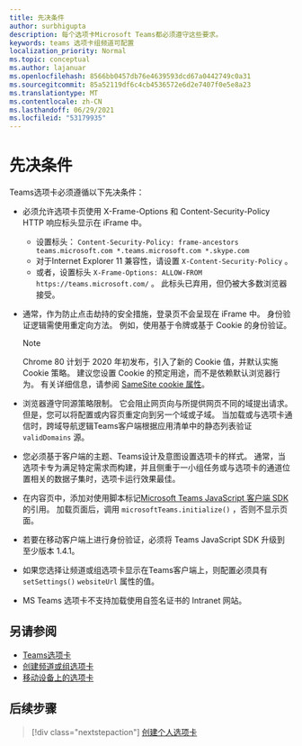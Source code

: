 ```yaml
---
title: 先决条件
author: surbhigupta
description: 每个选项卡Microsoft Teams都必须遵守这些要求。
keywords: teams 选项卡组频道可配置
localization_priority: Normal
ms.topic: conceptual
ms.author: lajanuar
ms.openlocfilehash: 8566bb0457db76e4639593dcd67a0442749c0a31
ms.sourcegitcommit: 85a52119df6c4cb4536572e6d2e7407f0e5e8a23
ms.translationtype: MT
ms.contentlocale: zh-CN
ms.lasthandoff: 06/29/2021
ms.locfileid: "53179935"
---
```

# <a name="prerequisites"></a>先决条件

Teams选项卡必须遵循以下先决条件：

* 必须允许选项卡页使用 X-Frame-Options 和 Content-Security-Policy HTTP 响应标头显示在 iFrame 中。
  * 设置标头： `Content-Security-Policy: frame-ancestors teams.microsoft.com *.teams.microsoft.com *.skype.com`
  * 对于Internet Explorer 11 兼容性，请设置 `X-Content-Security-Policy` 。
  * 或者，设置标头 `X-Frame-Options: ALLOW-FROM https://teams.microsoft.com/` 。 此标头已弃用，但仍被大多数浏览器接受。

* 通常，作为防止点击劫持的安全措施，登录页不会呈现在 iFrame 中。 身份验证逻辑需使用重定向方法。 例如，使用基于令牌或基于 Cookie 的身份验证。

    > [!NOTE]
    > Chrome 80 计划于 2020 年初发布，引入了新的 Cookie 值，并默认实施 Cookie 策略。 建议您设置 Cookie 的预定用途，而不是依赖默认浏览器行为。 有关详细信息，请参阅 [SameSite cookie 属性](../../resources/samesite-cookie-update.md)。

* 浏览器遵守同源策略限制。 它会阻止网页向与所提供网页不同的域提出请求。 但是，您可以将配置或内容页重定向到另一个域或子域。 当加载或与选项卡通信时，跨域导航逻辑Teams客户端根据应用清单中的静态列表验证 `validDomains` 源。

* 您必须基于客户端的主题、Teams设计及意图设置选项卡的样式。 通常，当选项卡专为满足特定需求而构建，并且侧重于一小组任务或与选项卡的通道位置相关的数据子集时，选项卡运行效果最佳。

* 在内容页中，添加对使用脚本标记[Microsoft Teams JavaScript 客户端 SDK](/javascript/api/overview/msteams-client)的引用。 加载页面后，调用 `microsoftTeams.initialize()` ，否则不显示页面。

* 若要在移动客户端上进行身份验证，必须将 Teams JavaScript SDK 升级到至少版本 1.4.1。

* 如果您选择让频道或组选项卡显示在Teams客户端上，则配置必须具有 `setSettings()` `websiteUrl` 属性的值。

* MS Teams 选项卡不支持加载使用自签名证书的 Intranet 网站。

## <a name="see-also"></a>另请参阅

* [Teams选项卡](~/tabs/what-are-tabs.md)
* [创建频道或组选项卡](~/tabs/how-to/create-channel-group-tab.md)
* [移动设备上的选项卡](~/tabs/design/tabs-mobile.md)

## <a name="next-step"></a>后续步骤

> [!div class="nextstepaction"]
> [创建个人选项卡](~/tabs/how-to/create-personal-tab.md)
